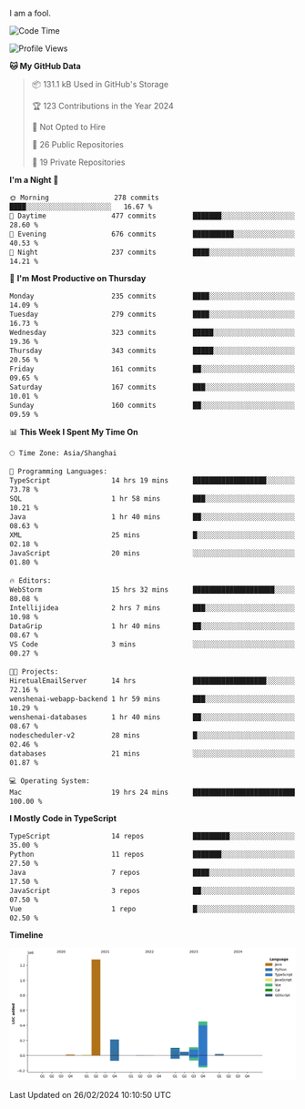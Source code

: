 I am a fool.

<!--START_SECTION:waka-->
![Code Time](http://img.shields.io/badge/Code%20Time-1%2C217%20hrs%2032%20mins-blue)

![Profile Views](http://img.shields.io/badge/Profile%20Views-0-blue)

**🐱 My GitHub Data** 

> 📦 131.1 kB Used in GitHub's Storage 
 > 
> 🏆 123 Contributions in the Year 2024
 > 
> 🚫 Not Opted to Hire
 > 
> 📜 26 Public Repositories 
 > 
> 🔑 19 Private Repositories 
 > 
**I'm a Night 🦉** 

```text
🌞 Morning                278 commits         ████░░░░░░░░░░░░░░░░░░░░░   16.67 % 
🌆 Daytime                477 commits         ███████░░░░░░░░░░░░░░░░░░   28.60 % 
🌃 Evening                676 commits         ██████████░░░░░░░░░░░░░░░   40.53 % 
🌙 Night                  237 commits         ████░░░░░░░░░░░░░░░░░░░░░   14.21 % 
```
📅 **I'm Most Productive on Thursday** 

```text
Monday                   235 commits         ████░░░░░░░░░░░░░░░░░░░░░   14.09 % 
Tuesday                  279 commits         ████░░░░░░░░░░░░░░░░░░░░░   16.73 % 
Wednesday                323 commits         █████░░░░░░░░░░░░░░░░░░░░   19.36 % 
Thursday                 343 commits         █████░░░░░░░░░░░░░░░░░░░░   20.56 % 
Friday                   161 commits         ██░░░░░░░░░░░░░░░░░░░░░░░   09.65 % 
Saturday                 167 commits         ███░░░░░░░░░░░░░░░░░░░░░░   10.01 % 
Sunday                   160 commits         ██░░░░░░░░░░░░░░░░░░░░░░░   09.59 % 
```


📊 **This Week I Spent My Time On** 

```text
🕑︎ Time Zone: Asia/Shanghai

💬 Programming Languages: 
TypeScript               14 hrs 19 mins      ██████████████████░░░░░░░   73.78 % 
SQL                      1 hr 58 mins        ███░░░░░░░░░░░░░░░░░░░░░░   10.21 % 
Java                     1 hr 40 mins        ██░░░░░░░░░░░░░░░░░░░░░░░   08.63 % 
XML                      25 mins             █░░░░░░░░░░░░░░░░░░░░░░░░   02.18 % 
JavaScript               20 mins             ░░░░░░░░░░░░░░░░░░░░░░░░░   01.80 % 

🔥 Editors: 
WebStorm                 15 hrs 32 mins      ████████████████████░░░░░   80.08 % 
Intellijidea             2 hrs 7 mins        ███░░░░░░░░░░░░░░░░░░░░░░   10.98 % 
DataGrip                 1 hr 40 mins        ██░░░░░░░░░░░░░░░░░░░░░░░   08.67 % 
VS Code                  3 mins              ░░░░░░░░░░░░░░░░░░░░░░░░░   00.27 % 

🐱‍💻 Projects: 
HiretualEmailServer      14 hrs              ██████████████████░░░░░░░   72.16 % 
wenshenai-webapp-backend 1 hr 59 mins        ███░░░░░░░░░░░░░░░░░░░░░░   10.29 % 
wenshenai-databases      1 hr 40 mins        ██░░░░░░░░░░░░░░░░░░░░░░░   08.67 % 
nodescheduler-v2         28 mins             █░░░░░░░░░░░░░░░░░░░░░░░░   02.46 % 
databases                21 mins             ░░░░░░░░░░░░░░░░░░░░░░░░░   01.87 % 

💻 Operating System: 
Mac                      19 hrs 24 mins      █████████████████████████   100.00 % 
```

**I Mostly Code in TypeScript** 

```text
TypeScript               14 repos            █████████░░░░░░░░░░░░░░░░   35.00 % 
Python                   11 repos            ███████░░░░░░░░░░░░░░░░░░   27.50 % 
Java                     7 repos             ████░░░░░░░░░░░░░░░░░░░░░   17.50 % 
JavaScript               3 repos             ██░░░░░░░░░░░░░░░░░░░░░░░   07.50 % 
Vue                      1 repo              █░░░░░░░░░░░░░░░░░░░░░░░░   02.50 % 
```



**Timeline**

![Lines of Code chart](https://raw.githubusercontent.com/VeejaLiu/VeejaLiu/master/assets/bar_graph.png)


 Last Updated on 26/02/2024 10:10:50 UTC
<!--END_SECTION:waka-->
